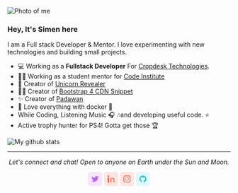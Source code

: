 <!-- markdownlint-disable MD033 MD041 -->
![Photo of me](https://github.com/eventyret/eventyret/blob/master/assets/photo.jpg)

### Hey, It's Simen here

I am a Full stack Developer & Mentor. I love experimenting with new technologies and building small projects.

- 💻 Working as a **Fullstack Developer** For [Cropdesk Technologies](https://www.cropdesk.com/).
- 👨‍🏫 Working as a student mentor for [Code Institute](https://codeinstitute.net/)
- 🦄 Creator of [Unicorn Revealer](https://chrome.google.com/webstore/detail/unicorn-revealer/lmlkphhdlngaicolpmaakfmhplagoaln)
- 👨‍🎨 Creator of [Bootstrap 4 CDN Snippet](https://marketplace.visualstudio.com/items?itemName=eventyret.bootstrap-4-cdn-snippet)
- ✨ Creator of [Padawan](https://github.com/Eventyret/Padawan)
- 🐳 Love everything with docker 💙
- While Coding, Listening Music 🎧 🎶and developing useful code. ⭐️
- Active trophy hunter for PS4! Gotta get those 🏆

![My github stats](https://github-readme-stats.vercel.app/api?username=eventyret&show_icons=true)

<hr>
<p align="center">
  <i>Let's connect and chat! Open to anyone on Earth under the Sun and Moon.</i>

  <p align="center">
    <a href="https://twitter.com/eventyret" alt="Twitter" target="_blank"><img src="https://github.com/eventyret/eventyret/blob/master/assets/twitter.png"></a>
    <a href="hhttps://www.linkedin.com/in/simendaehlin" alt="Linkedin" target="_blank"><img src="https://github.com/eventyret/eventyret/blob/master/assets/linkedin.png"></a>
    <a href="https://www.instagram.com/eventyret" alt="Instagram" target="_blank"><img src="https://github.com/eventyret/eventyret/blob/master/assets/insta.png"></a>
    <a href="https://github.com/eventyret" alt="GitHub" target="_blank"><img src="https://github.com/eventyret/eventyret/blob/master/assets/github.png"></a>

  </p>
  
</p>
